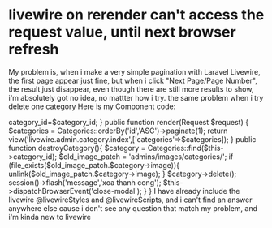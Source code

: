 
# livewire on rerender can't access the request value, until next browser refresh

My problem is, when i make a very simple pagination with Laravel Livewire, the first page appear just fine, but when i click "Next Page/Page Number", the result just disappear, even though there are still more results to show, i'm absolutely got no idea, no mattter how i try.
the same problem when i try delete one category
Here is my Component code:
<?php

namespace App\Http\Livewire\Admin\Category;
use App\Models\Categories;
use Livewire\Component;
use Livewire\WithPagination;
use Illuminate\Http\Request;

class Index extends Component
{
    use WithPagination;
    protected $paginationTheme = 'bootstrap';
    public $category_id;
    public function deleteCategory($category_id){
        $this->category_id=$category_id;
    }
    public function render(Request $request)
    {
        $categories = Categories::orderBy('id','ASC')->paginate(1);
        return view('livewire.admin.category.index',['categories'=>$categories]);
    }

    public function destroyCategory(){
        $category = Categories::find($this->category_id);
        $old_image_patch = 'admins/images/categories/';
        if (file_exists($old_image_patch.$category->image)){
            unlink($old_image_patch.$category->image);
        }
        $category->delete();
        session()->flash('message','xoa thanh cong');
        $this->dispatchBrowserEvent('close-modal');

    }

}


I have already include the livewire @livewireStyles and @livewireScripts, and i can't find an answer anywhere else cause i don't see any question that match my problem, and i'm kinda new to livewire

        